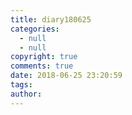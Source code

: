 ```yaml
---
title: diary180625
categories:
  - null
  - null
copyright: true
comments: true
date: 2018-06-25 23:20:59
tags:
author:
---
```

